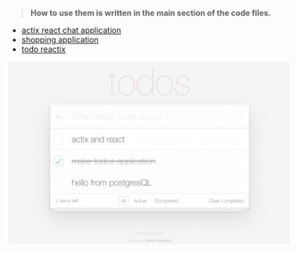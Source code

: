 > **How to use them is written in the main section of the code files.**

- [actix react chat application](actix_react_chat/)
- [shopping application](mui_react_actix/)
- [todo reactix](todo_reactix/)

![todo_reactix](./../images/todo_reactix.png)